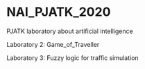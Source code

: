 # NAI_PJATK_2020
PJATK laboratory about artificial intelligence

Laboratory 2:
  Game_of_Traveller
  
Laboratory 3:
  Fuzzy logic for traffic simulation
